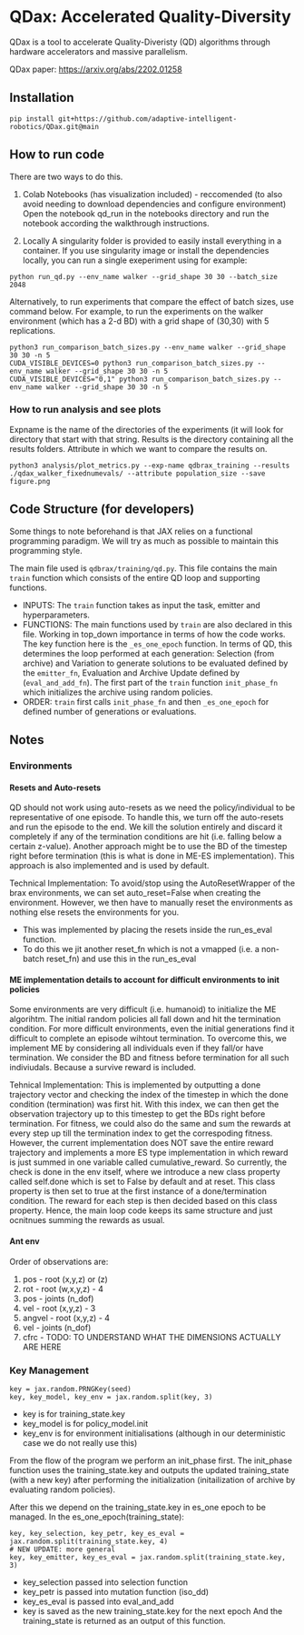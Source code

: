 # QDax: Accelerated Quality-Diversity
QDax is a tool to accelerate Quality-Diveristy (QD) algorithms through hardware accelerators and massive parallelism. 

QDax paper: https://arxiv.org/abs/2202.01258 

## Installation
```
pip install git+https://github.com/adaptive-intelligent-robotics/QDax.git@main
```

## How to run code
There are two ways to do this.
1. Colab Notebooks (has visualization included) - reccomended (to also avoid needing to download dependencies and configure environment)
Open the notebook qd_run in the notebooks directory and run the notebook according the walkthrough instructions.

2. Locally
A singularity folder is provided to easily install everything in a container. If you use singularity image or install the dependencies locally, you can run a single exeperiment using for example: 
```
python run_qd.py --env_name walker --grid_shape 30 30 --batch_size 2048
```
Alternatively, to run experiments that compare the effect of batch sizes, use command below. For example, to run the experiments on the walker environment (which has a 2-d BD) with a grid shape of (30,30) with 5 replications. 
```
python3 run_comparison_batch_sizes.py --env_name walker --grid_shape 30 30 -n 5
CUDA_VISIBLE_DEVICES=0 python3 run_comparison_batch_sizes.py --env_name walker --grid_shape 30 30 -n 5
CUDA_VISIBLE_DEVICES="0,1" python3 run_comparison_batch_sizes.py --env_name walker --grid_shape 30 30 -n 5
```

### How to run analysis and see plots
Expname is the name of the directories of the experiments (it will look for directory that start with that string. Results is the directory containing all the results folders. Attribute in which we want to compare the results on.
```
python3 analysis/plot_metrics.py --exp-name qdbrax_training --results ./qdax_walker_fixednumevals/ --attribute population_size --save figure.png
```

## Code Structure (for developers)
Some things to note beforehand is that JAX relies on a functional programming paradigm. We will try as much as possible to maintain this programming style.

The main file used is `qdbrax/training/qd.py`. This file contains the main `train` function which consists of the entire QD loop and supporting functions.
- INPUTS: The `train` function takes as input the task, emitter and hyperparameters. 
- FUNCTIONS: The main functions used by `train` are also declared in this file. Working in top_down importance in terms of how the code works. The key function here is the `_es_one_epoch` function. In terms of QD, this determines the loop performed at each generation: Selection (from archive) and Variation to generate solutions to be evaluated defined by the `emitter_fn`, Evaluation and Archive Update defined by (`eval_and_add_fn`). The first part of the `train` function `init_phase_fn` which initializes the archive using random policies.
- ORDER: `train` first calls `init_phase_fn` and then `_es_one_epoch` for defined number of generations or evaluations.

## Notes
### Environments
#### Resets and Auto-resets
QD should not work using auto-resets as we need the policy/individual to be representative of one episode. To handle this, we turn off the auto-resets and run the episode to the end. We kill the solution entirely and discard it completely if any of the termination conditions are hit (i.e. falling below a certain z-value).
Another approach might be to use the BD of the timestep right before termination (this is what is done in ME-ES implementation). This approach is also implemented and is used by default.

Technical Implementation: To avoid/stop using the AutoResetWrapper of the brax environments, we can set auto_reset=False when creating the environment. However, we then have to manually reset the environments as nothing else resets the environments for you. 
- This was implemented by placing the resets inside the run_es_eval function. 
- To do this we jit another reset_fn which is not a vmapped (i.e. a non-batch reset_fn) and use this in the run_es_eval

#### ME implementation details to account for difficult environments to init policies
Some environments are very difficult (i.e. humanoid) to initialize the ME algorihtm. The initial random policies all fall down and hit the termination condition. For more difficult environments, even the initial generations find it difficult to complete an episode wihtout termination. To overcome this, we implement ME by considering all individuals even if they fall/or have termination. We consider the BD and fitness before termination for all such indiviudals. Because a survive reward is included. 

Tehnical Implementation: This is implemented by outputting a done trajectory vector and checking the index of the timestep in which the done condition (termination) was first hit. With this index, we can then get the observation trajectory up to this timestep to get the BDs right before termination. For fitness, we could also do the same and sum the rewards at every step up till the termination index to get the correspoding fitness. However, the current implementation does NOT save the entire reward trajectory and implements a more ES type implementation in which reward is just summed in one variable called cumulative_reward. So currently, the check is done in the env itself, where we introduce a new class property called self.done which is set to False by default and at reset. This class property is then set to true at the first instance of a done/termination condition. The reward for each step is then decided based on this class property. Hence, the main loop code keeps its same structure and just ocnitnues summing the rewards as usual.


#### Ant env
Order of observations are:
1. pos - root (x,y,z) or (z)
2. rot - root (w,x,y,z) - 4
3. pos - joints (n_dof) 
4. vel - root (x,y,z) - 3
5. angvel - root (x,y,z) - 4
6. vel - joints (n_dof)
7. cfrc - TODO: TO UNDERSTAND WHAT THE DIMENSIONS ACTUALLY ARE HERE

### Key Management
```
key = jax.random.PRNGKey(seed)
key, key_model, key_env = jax.random.split(key, 3)
```
- key is for training_state.key
- key_model is for policy_model.init
- key_env is for environment initialisations (although in our deterministic case we do not really use this)

From the flow of the program we perform an init_phase first. The init_phase function uses the training_state.key and outputs the updated training_state (with a new key) after performing the initialization (initailization of archive by evaluating random policies).

After this we depend on the training_state.key in es_one epoch to be managed. In the es_one_epoch(training_state):
```
key, key_selection, key_petr, key_es_eval = jax.random.split(training_state.key, 4)
# NEW UPDATE: more general
key, key_emitter, key_es_eval = jax.random.split(training_state.key, 3)
```
- key_selection passed into selection function
- key_petr is passed into mutation function (iso_dd)
- key_es_eval is passed into eval_and_add
- key is saved as the new training_state.key for the next epoch
And the training_state is returned as an output of this function.



